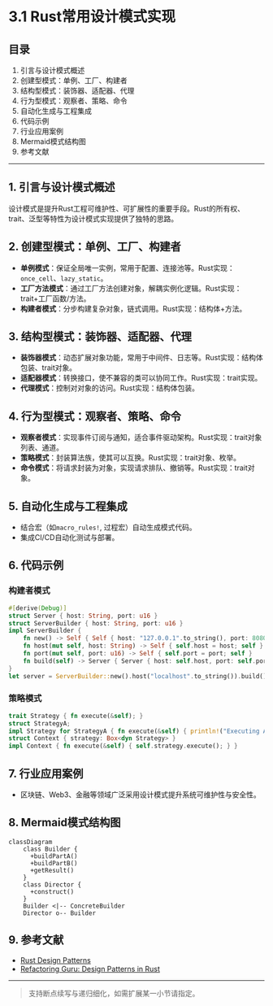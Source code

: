 # 3.1 Rust常用设计模式实现

## 目录

1. 引言与设计模式概述
2. 创建型模式：单例、工厂、构建者
3. 结构型模式：装饰器、适配器、代理
4. 行为型模式：观察者、策略、命令
5. 自动化生成与工程集成
6. 代码示例
7. 行业应用案例
8. Mermaid模式结构图
9. 参考文献

---

## 1. 引言与设计模式概述

设计模式是提升Rust工程可维护性、可扩展性的重要手段。Rust的所有权、trait、泛型等特性为设计模式实现提供了独特的思路。

## 2. 创建型模式：单例、工厂、构建者

- **单例模式**：保证全局唯一实例，常用于配置、连接池等。Rust实现：`once_cell`、`lazy_static`。
- **工厂方法模式**：通过工厂方法创建对象，解耦实例化逻辑。Rust实现：trait+工厂函数/方法。
- **构建者模式**：分步构建复杂对象，链式调用。Rust实现：结构体+方法。

## 3. 结构型模式：装饰器、适配器、代理

- **装饰器模式**：动态扩展对象功能，常用于中间件、日志等。Rust实现：结构体包装、trait对象。
- **适配器模式**：转换接口，使不兼容的类可以协同工作。Rust实现：trait实现。
- **代理模式**：控制对对象的访问。Rust实现：结构体包装。

## 4. 行为型模式：观察者、策略、命令

- **观察者模式**：实现事件订阅与通知，适合事件驱动架构。Rust实现：trait对象列表、通道。
- **策略模式**：封装算法族，使其可以互换。Rust实现：trait对象、枚举。
- **命令模式**：将请求封装为对象，实现请求排队、撤销等。Rust实现：trait对象。

## 5. 自动化生成与工程集成

- 结合宏（如`macro_rules!`, 过程宏）自动生成模式代码。
- 集成CI/CD自动化测试与部署。

## 6. 代码示例

### 构建者模式

```rust
#[derive(Debug)]
struct Server { host: String, port: u16 }
struct ServerBuilder { host: String, port: u16 }
impl ServerBuilder {
    fn new() -> Self { Self { host: "127.0.0.1".to_string(), port: 8080 } }
    fn host(mut self, host: String) -> Self { self.host = host; self }
    fn port(mut self, port: u16) -> Self { self.port = port; self }
    fn build(self) -> Server { Server { host: self.host, port: self.port } }
}
let server = ServerBuilder::new().host("localhost".to_string()).build();
```

### 策略模式

```rust
trait Strategy { fn execute(&self); }
struct StrategyA;
impl Strategy for StrategyA { fn execute(&self) { println!("Executing A"); } }
struct Context { strategy: Box<dyn Strategy> }
impl Context { fn execute(&self) { self.strategy.execute(); } }
```

## 7. 行业应用案例

- 区块链、Web3、金融等领域广泛采用设计模式提升系统可维护性与安全性。

## 8. Mermaid模式结构图

```mermaid
classDiagram
    class Builder {
      +buildPartA()
      +buildPartB()
      +getResult()
    }
    class Director {
      +construct()
    }
    Builder <|-- ConcreteBuilder
    Director o-- Builder
```

## 9. 参考文献

- [Rust Design Patterns](https://rust-unofficial.github.io/patterns/)
- [Refactoring Guru: Design Patterns in Rust](https://refactoring.guru/design-patterns/rust)

---
> 支持断点续写与递归细化，如需扩展某一小节请指定。
